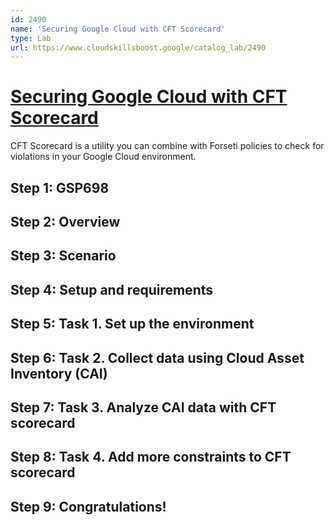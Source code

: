 ```yaml
---
id: 2490
name: 'Securing Google Cloud with CFT Scorecard'
type: Lab
url: https://www.cloudskillsboost.google/catalog_lab/2490
---
```


# [Securing Google Cloud with CFT Scorecard](https://www.cloudskillsboost.google/catalog_lab/2490)

CFT Scorecard is a utility you can combine with Forseti policies to check for violations in your Google Cloud environment.

## Step 1: GSP698

## Step 2: Overview

## Step 3: Scenario

## Step 4: Setup and requirements

## Step 5: Task 1. Set up the environment

## Step 6: Task 2. Collect data using Cloud Asset Inventory (CAI)

## Step 7: Task 3. Analyze CAI data with CFT scorecard

## Step 8: Task 4. Add more constraints to CFT scorecard

## Step 9: Congratulations!
